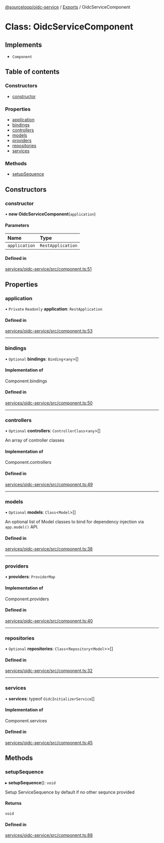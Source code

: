 [@sourceloop/oidc-service](../README.md) / [Exports](../modules.md) / OidcServiceComponent

# Class: OidcServiceComponent

## Implements

- `Component`

## Table of contents

### Constructors

- [constructor](OidcServiceComponent.md#constructor)

### Properties

- [application](OidcServiceComponent.md#application)
- [bindings](OidcServiceComponent.md#bindings)
- [controllers](OidcServiceComponent.md#controllers)
- [models](OidcServiceComponent.md#models)
- [providers](OidcServiceComponent.md#providers)
- [repositories](OidcServiceComponent.md#repositories)
- [services](OidcServiceComponent.md#services)

### Methods

- [setupSequence](OidcServiceComponent.md#setupsequence)

## Constructors

### constructor

• **new OidcServiceComponent**(`application`)

#### Parameters

| Name | Type |
| :------ | :------ |
| `application` | `RestApplication` |

#### Defined in

[services/oidc-service/src/component.ts:51](https://github.com/sourcefuse/loopback4-microservice-catalog/blob/d35fdb3f0/services/oidc-service/src/component.ts#L51)

## Properties

### application

• `Private` `Readonly` **application**: `RestApplication`

#### Defined in

[services/oidc-service/src/component.ts:53](https://github.com/sourcefuse/loopback4-microservice-catalog/blob/d35fdb3f0/services/oidc-service/src/component.ts#L53)

___

### bindings

• `Optional` **bindings**: `Binding`<`any`\>[]

#### Implementation of

Component.bindings

#### Defined in

[services/oidc-service/src/component.ts:50](https://github.com/sourcefuse/loopback4-microservice-catalog/blob/d35fdb3f0/services/oidc-service/src/component.ts#L50)

___

### controllers

• `Optional` **controllers**: `ControllerClass`<`any`\>[]

An array of controller classes

#### Implementation of

Component.controllers

#### Defined in

[services/oidc-service/src/component.ts:49](https://github.com/sourcefuse/loopback4-microservice-catalog/blob/d35fdb3f0/services/oidc-service/src/component.ts#L49)

___

### models

• `Optional` **models**: `Class`<`Model`\>[]

An optional list of Model classes to bind for dependency injection
via `app.model()` API.

#### Defined in

[services/oidc-service/src/component.ts:38](https://github.com/sourcefuse/loopback4-microservice-catalog/blob/d35fdb3f0/services/oidc-service/src/component.ts#L38)

___

### providers

• **providers**: `ProviderMap`

#### Implementation of

Component.providers

#### Defined in

[services/oidc-service/src/component.ts:40](https://github.com/sourcefuse/loopback4-microservice-catalog/blob/d35fdb3f0/services/oidc-service/src/component.ts#L40)

___

### repositories

• `Optional` **repositories**: `Class`<`Repository`<`Model`\>\>[]

#### Defined in

[services/oidc-service/src/component.ts:32](https://github.com/sourcefuse/loopback4-microservice-catalog/blob/d35fdb3f0/services/oidc-service/src/component.ts#L32)

___

### services

• **services**: typeof `OidcInitializerService`[]

#### Implementation of

Component.services

#### Defined in

[services/oidc-service/src/component.ts:45](https://github.com/sourcefuse/loopback4-microservice-catalog/blob/d35fdb3f0/services/oidc-service/src/component.ts#L45)

## Methods

### setupSequence

▸ **setupSequence**(): `void`

Setup ServiceSequence by default if no other sequnce provided

#### Returns

`void`

#### Defined in

[services/oidc-service/src/component.ts:88](https://github.com/sourcefuse/loopback4-microservice-catalog/blob/d35fdb3f0/services/oidc-service/src/component.ts#L88)
